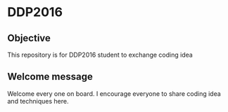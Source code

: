 # DDP2016
## Objective
This repository is for DDP2016 student to exchange coding idea

## Welcome message 
Welcome every one on board. I encourage everyone to share coding idea and techniques here. 
